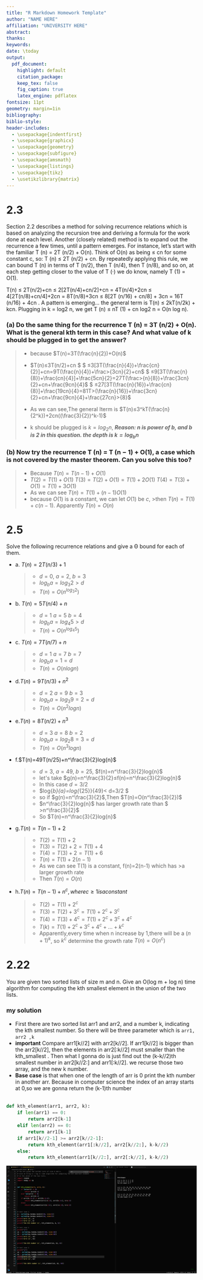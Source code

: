 ```yaml
---
title: "R Markdown Homework Template"
author: "NAME HERE"
affiliation: "UNIVERSITY HERE"
abstract:
thanks:
keywords:
date: \today
output:
  pdf_document:
    highlight: default
    citation_package:
    keep_tex: false
    fig_caption: true
    latex_engine: pdflatex
fontsize: 11pt
geometry: margin=1in
bibliography:
biblio-style:
header-includes:
  - \usepackage{indentfirst}
  - \usepackage{graphicx}
  - \usepackage{geometry}
  - \usepackage{subfigure}
  - \usepackage{amsmath}
  - \usepackage{listings}
  - \usepackage{tikz}
  - \usetikzlibrary{matrix}
---
```


# 2.3

Section 2.2 describes a method for solving recurrence relations which is based on analyzing the recursion tree and deriving a formula for the work done at each level. Another (closely related) method is to expand out the recurrence a few times, until a pattern emerges. For instance, let’s start with the familiar T (n) = 2T (n/2) + O(n). Think of O(n) as being ≤ cn for some constant c, so: T (n) ≤ 2T (n/2) + cn. By repeatedly applying this rule, we can bound T (n) in terms of T (n/2), then T (n/4), then T (n/8), and so on, at each step getting closer to the value of T (·) we do know, namely T (1) = O(1).

T(n) ≤ 2T(n/2)+cn
≤ 2[2T(n/4)+cn/2]+cn = 4T(n/4)+2cn ≤ 4[2T(n/8)+cn/4]+2cn = 8T(n/8)+3cn
≤ 8[2T (n/16) + cn/8] + 3cn = 16T (n/16) + 4cn
.
A pattern is emerging... the general term is
T(n) ≤ 2kT(n/2k) + kcn. Plugging in k = log2 n, we get T (n) ≤ nT (1) + cn log2 n = O(n log n).

### (a) Do the same thing for the recurrence T (n) = 3T (n/2) + O(n). What is the general kth term in this case? And what value of k should be plugged in to get the answer?

>- because $T(n)=3T(\frac{n}{2})+O(n)$
>
>- $T(n)≤3T(n/2)+cn $
> $ ≤3[3T(\frac{n}{4})+\frac{cn}{2}]+cn=9T(\frac{n}{4})+\frac>{3cn}{2}+cn$
>  $ ≤9[3T(\frac{n}{8})+\frac{cn}{4}]+\frac{5cn}{2}=27T(\frac>{n}{8})+\frac{3cn}{2}+cn+\frac{9cn}{4}$
>  $ ≤27[3T(\frac{n}{16})+\frac{cn}{8}]+\frac{19cn}{4}=81T>(\frac{n}{16})+\frac{3cn}{2}+cn+\frac{9cn}{4}+\frac{27cn}>{8}$
>
>- As we can see,The general Iterm is
>$T(n)≤3^kT(\frac{n}{2^k})+2cn((\frac{3}{2})^k-1)$
>- k should be plugged is
$k=log{_2}{n}$, ***Reason: n is power of b, and b is 2 in this question. the depth is $k=log{_b}{n}$***

### (b) Now try the recurrence T (n) = T (n − 1) + O(1), a case which is not covered by the master theorem. Can you solve this too?

>- Because $T(n)=T(n-1)+O(1)$
>- $T(2)=T(1)+ O(1)$
>  $T(3)=T(2)+ O(1)=T(1)+ 2O(1)$
>$T(4)=T(3)+ O(1)=T(1)+ 3O(1)$
>- As we can see $T(n)=T(1)+ (n-1)O(1)$
>- because $O(1)$ is a constant, we can let $O(1)$ be $c$, >then $T(n)=T(1)+c(n-1)$. Apparently $T(n)=O(n)$

# 2.5

Solve the following recurrence relations and give a Θ bound for each of them.

- a. $T(n) = 2T(n/3) + 1$
  >
  > - $d=0$, $a=2$, $b=3$
  > - $log{_b}{a}=log{_3}{2}>d$
  > - $T(n)=O(n^{log{_3}{2}})$

- b. $T(n) = 5T(n/4) + n$
  >
  >- $d=1$ $a=5$ $b=4$
  >- $log{_b}{a}=log{_4}{5}>d$
  >- $T(n)=O(n^{log{_4}{5}})$

- c.    $T(n) = 7T(n/7) + n$
  >
  >- $d=1$ $a=7$ $b=7$
  >- $log{_b}{a}=1=d$
  >- $T(n)=O(n{log{n}})$

- d.$T(n) = 9T(n/3) + n^2$
  >
  >- $d=2$ $a=9$ $b=3$
  >- $log{_b}{a}=log{_3}{9}=2=d$
  >- $T(n)=O(n^2{log{n}})$

- e.$T(n) = 8T(n/2) + n^3$
  >
  >- $d=3$ $a=8$ $b=2$
  >- $log{_b}{a}=log{_2}{8}=3=d$
  >- $T(n)=O(n^3{log{}{n}})$

- f.$T(n)=49T(n/25)+n^\frac{3}{2}log{n}$
  >
  >- $d=3$, $a=49$, $b=25$, $f(n)=n^\frac{3}{2}log{n}$
  >- let's take $g(n)=n^\frac{3}{2}≤f(n)=n^\frac{3}{2}log{n}$
  >- In this case $d=3/2$
  >- $log{*b}{a}=log{*{25}}{49}< d=3/2 $
  >- so if $g(n)=n^\frac{3}{2}$,Then $T(n)=O(n^\frac{3}{2})$
  >- $n^\frac{3}{2}log{n}$ has larger growth rate than $ >n^\frac{3}{2}$
  >- So $T(n)=n^\frac{3}{2}log{n}$
  >
- g.$T(n)=T(n−1)+2$
  >
  >- $T(2)=T(1)+2$
  >- $T(3)=T(2)+2=T(1)+4$
  >- $T(4)=T(3)+2=T(1)+6$
  >- $T(n)=T(1)+2(n-1)$
  >- As we can see T(1) is a constant, f(n)=2(n-1) which has   >a larger growth rate
  >- Then $T(n)=O(n)$

- h.$T(n)=T(n−1)+n^c,where c≥1isaconstant$
  >
  >- $T(2)=T(1)+2^c$
  >- $T(3)=T(2)+3^c=T(1)+2^c+3^c$
  >- $T(4)=T(3)+4^c=T(1)+2^c+3^c+4^c$
  >- $T(k)=T(1)+2^c+3^c+4^c+...+k^c$
  >- Apparently,every time when n increase by 1,there will be a $(n+1)^k$, so $k^c$ determine the growth rate $T(n)=O(n^c)$

# 2.22

You are given two sorted lists of size m and n. Give an O(log m + log n) time algorithm for computing the kth smallest element in the union of the two lists.

### my solution ###
- First there are two sorted list arr1 and arr2, and a number k, indicating the kth smallest number. So there will be three parameter which is ```arr1, arr2 ,k```
- **important** Compare arr1[k//2] with arr2[k//2]. If arr1[k//2] is bigger than the arr2[k//2], then the elements in arr2[:k//2] must smaller than the kth_smallest . Then what I gonna do is just find out the (k-k//2)th smallest number in arr2[k//2:] and arr1[:k//2]. we recurse those two array, and the new k number.
- **Base case** is that when one of the length of arr is 0 print the kth number in another arr. Because in computer science the index of an array starts at 0,so we are gonna return the (k-1)th number

```python

def kth_element(arr1, arr2, k):
    if len(arr1) == 0:
        return arr2[k-1]
    elif len(arr2) == 0:
        return arr1[k-1]
    if arr1[k//2-1] >= arr2[k//2-1]:
        return kth_element(arr1[:k//2], arr2[k//2:], k-k//2)
    else:
        return kth_element(arr1[k//2:], arr2[:k//2], k-k//2)
```

![output of my code](https://github.com/zyune/CS5800_algorithem/blob/main/assignment3_master_theram/screenshot_of_output/Screen%20Shot%202022-02-09%20at%205.24.51%20PM.png)
